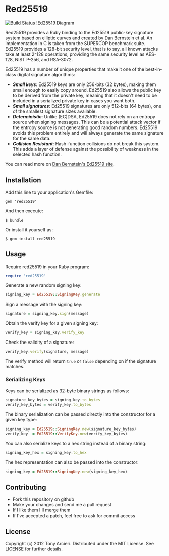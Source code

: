 Red25519
========
[![Build Status](https://secure.travis-ci.org/tarcieri/red25519.png?branch=master)](http://travis-ci.org/tarcieri/red25519)
[!Ed25519 Diagram](https://raw.github.com/tarcieri/red25519/master/ed25519.png)

Red25519 provides a Ruby binding to the Ed25519 public-key signature system
based on elliptic curves and created by Dan Bernstein et al. An implementation
in C is taken from the SUPERCOP benchmark suite. Ed25519 provides a 128-bit
security level, that is to say, all known attacks take at least 2^128
operations, providing the same security level as AES-128, NIST P-256, and
RSA-3072.

Ed25519 has a number of unique properties that make it one of the best-in-class
digital signature algorithms:

* ***Small keys***: Ed25519 keys are only 256-bits (32 bytes), making them
  small enough to easily copy around. Ed25519 also allows the public key
  to be derived from the private key, meaning that it doesn't need to be
  included in a serialized private key in cases you want both.
* ***Small signatures***: Ed25519 signatures are only 512-bits (64 bytes),
  one of the smallest signature sizes available.
* ***Deterministic***: Unlike (EC)DSA, Ed25519 does not rely on an entropy
  source when signing messages. This can be a potential attack vector if
  the entropy source is not generating good random numbers. Ed25519 avoids
  this problem entirely and will always generate the same signature for the
  same data.
* ***Collision Resistant***: Hash-function collisions do not break this
  system. This adds a layer of defense against the possibility of weakness
  in the selected hash function.

You can read more on [Dan Bernstein's Ed25519 site](http://ed25519.cr.yp.to/).

Installation
------------

Add this line to your application's Gemfile:

    gem 'red25519'

And then execute:

    $ bundle

Or install it yourself as:

    $ gem install red25519

Usage
-----

Require red25519 in your Ruby program:

```ruby
require 'red25519'
```

Generate a new random signing key:

```ruby
signing_key = Ed25519::SigningKey.generate
```

Sign a message with the signing key:

```ruby
signature = signing_key.sign(message)
```

Obtain the verify key for a given signing key:

```ruby
verify_key = signing_key.verify_key
```

Check the validity of a signature:

```ruby
verify_key.verify(signature, message)
```

The verify method will return `true` or `false` depending on if the signature matches.

### Serializing Keys

Keys can be serialized as 32-byte binary strings as follows:

```ruby
signature_key_bytes = signing_key.to_bytes
verify_key_bytes = verify_key.to_bytes
```

The binary serialization can be passed directly into the constructor for a given key type:

```ruby
signing_key = Ed25519::SigningKey.new(signature_key_bytes)
verify_key  = Ed25519::VerifyKey.new(verify_key_bytes)
```

You can also serialize keys to a hex string instead of a binary string:

```ruby
signing_key_hex = signing_key.to_hex
```

The hex representation can also be passed into the constructor:

```ruby
signing_key = Ed25519::SigningKey.new(signing_key_hex)
```

Contributing
------------

* Fork this repository on github
* Make your changes and send me a pull request
* If I like them I'll merge them
* If I've accepted a patch, feel free to ask for commit access

License
-------

Copyright (c) 2012 Tony Arcieri. Distributed under the MIT License. See
LICENSE for further details.

